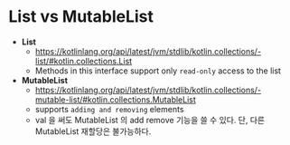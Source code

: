# List vs MutableList

- __List__
  - https://kotlinlang.org/api/latest/jvm/stdlib/kotlin.collections/-list/#kotlin.collections.List
  - Methods in this interface support only `read-only` access to the list
- __MutableList__
  - https://kotlinlang.org/api/latest/jvm/stdlib/kotlin.collections/-mutable-list/#kotlin.collections.MutableList
  - supports `adding and removing` elements 
  - val 을 써도 MutableList 의 add remove 기능을 쓸 수 있다. 단, 다른 MutableList 재할당은 불가능하다.
